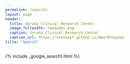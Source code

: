 ```yaml
---
permalink: /search/
layout: page
header:
  title: Soroka Clinical Research Center 
  image_fullwidth: twodudes.png
  caption: Soroka Clinical Research Center
  caption_url: https://vsevkayf.github.io/OmarKhayyam/
title: "Search"
---
```


{% include _google_search1.html %}
